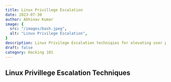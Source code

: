 ```yaml
---
title: Linux Privillege Escalation
date: 2023-07-30
author: Abhinav Kumar
image: {
  src: "/images/bash.jpeg",
  alt: "Linux Privilege Escalation",
}
description: Linux Privilege Escalation techniqies for elevating user privillege .
draft: false
category: Hacking 101
---
```


## Linux Privillege Escalation Techniques